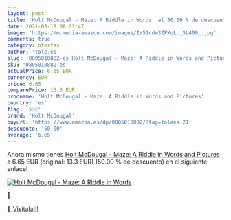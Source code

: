 ```yaml
---
layout: post
title: 'Holt McDougal - Maze: A Riddle in Words  al 50.00 % de descuento'
date: 2021-03-18 08:01:47
image: 'https://m.media-amazon.com/images/I/51cdw3ZFXqL._SL400_.jpg'
comments: true
category: ofertas
author: 'tole.es'
slug: '0805010882-es Holt McDougal - Maze: A Riddle in Words and Pictures'
sku: '0805010882-es'
actualPrice: 6.65 EUR
currency: EUR
price: 6.65
comparePrice: 13.3 EUR
prodname: 'Holt McDougal - Maze: A Riddle in Words and Pictures'
country: 'es'
flag: '🇪🇸'
brand: 'Holt McDougal'
buyurl: 'https://www.amazon.es/dp/0805010882/?tag=tolees-21'
descuento: '50.00'
average: '6.65'
---
```


Ahora mismo tienes [Holt McDougal - Maze: A Riddle in Words and Pictures](https://www.amazon.es/dp/0805010882/?tag=tolees-21) a 6.65 EUR (original: 13.3 EUR) (50.00 %  de descuento) en el siguiente enlace!

[![Holt McDougal - Maze: A Riddle in Words ](https://m.media-amazon.com/images/I/51cdw3ZFXqL._SL400_.jpg)](https://www.amazon.es/dp/0805010882/?tag=tolees-21)

🔎:


[🛒 Visítala!!!](https://www.amazon.es/dp/0805010882/?tag=tolees-21)
